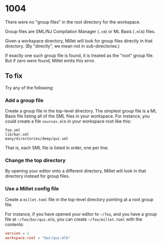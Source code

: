 # 1004

There were no "group files" in the root directory for the workspace.

Group files are SML/NJ Compilation Manager (`.cm`) or ML Basis (`.mlb`) files.

Given a workspace directory, Millet will look for group files directly in that directory. (By "directly", we mean not in sub-directories.)

If exactly one such group file is found, it is treated as the "root" group file. But if zero were found, Millet emits this error.

## To fix

Try any of the following:

### Add a group file

Create a group file in the top-level directory. The simplest group file is a ML Basis file listing all of the SML files in your workspace. For instance, you could create a file `sources.mlb` in your workspace root like this:

```text
foo.sml
lib/bar.sml
many/directories/deep/quz.sml
```

That is, each SML file is listed in order, one per line.

### Change the top directory

By opening your editor onto a different directory, Millet will look in that directory instead for group files.

### Use a Millet config file

Create a `millet.toml` file in the top-level directory pointing at a root group file.

For instance, if you have opened your editor to `~/foo`, and you have a group file at `~/foo/bar/quz.mlb`, you can create `~/foo/millet.toml` with the contents:

```toml
version = 1
workspace.root = "bar/quz.mlb"
```
